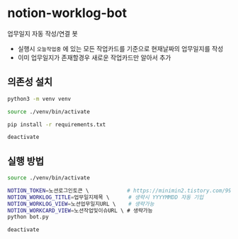 # notion-worklog-bot
업무일지 자동 작성/연결 봇

- 실행시 `오늘작업중` 에 있는 모든 작업카드를 기준으로 현재날짜의 업무일지를 작성
- 이미 업무일지가 존재할경우 새로운 작업카드만 알아서 추가

## 의존성 설치
```bash
python3 -m venv venv

source ./venv/bin/activate

pip install -r requirements.txt

deactivate
```

## 실행 방법
```bash
source ./venv/bin/activate

NOTION_TOKEN=노션로그인토큰 \            # https://minimin2.tistory.com/99#05cfe4a1-87e1-4edf-a903-66f3e7cdcac1 참조
NOTION_WORKLOG_TITLE=업무일지제목 \      # 생략시 YYYYMMDD 자동 기입
NOTION_WORKLOG_VIEW=노션업무일지URL \    # 생략가능
NOTION_WORKCARD_VIEW=노션작업및이슈URL \ # 생략가능
python bot.py

deactivate

```

